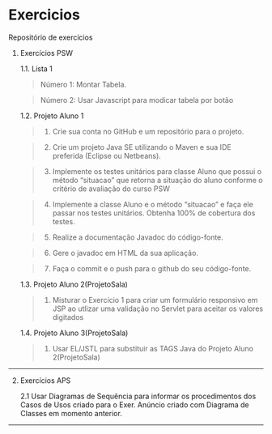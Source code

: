 ﻿# Exercicios
Repositório de exercícios
1. Exercícios PSW

   1.1. Lista 1

      > Número 1: Montar Tabela.
      
      > Número 2: Usar Javascript para modicar tabela por botão

   1.2. Projeto Aluno 1
     > 1. Crie sua conta no GitHub e um repositório para o projeto.

	 > 2. Crie um projeto Java SE utilizando o Maven e sua IDE preferida (Eclipse ou Netbeans).

	 > 3. Implemente os testes unitários para classe Aluno que possui o método “situacao” que retorna a situação do aluno conforme o critério de avaliação do curso PSW

	 > 4. Implemente a classe Aluno e o método “situacao” e faça ele passar nos testes unitários. Obtenha 100% de cobertura dos testes.

	 > 5. Realize a documentação Javadoc do código-fonte.

	 > 6. Gere o javadoc em HTML da sua aplicação.

	 > 7. Faça o commit e o push para o github do seu código-fonte. 

   1.3. Projeto Aluno 2(ProjetoSala)
     > 1. Misturar o Exercício 1 para criar um formulário responsivo em JSP ao utlizar uma validação no Servlet para aceitar os valores digitados

   1.4. Projeto Aluno 3(ProjetoSala)
     > 1. Usar EL/JSTL para substituir as TAGS Java do Projeto Aluno 2(ProjetoSala)

---      
2. Exercícios APS

    2.1 Usar Diagramas de Sequência para informar os procedimentos dos Casos de Usos criado para o Exer. Anúncio criado com Diagrama de Classes em momento anterior.
    
---    